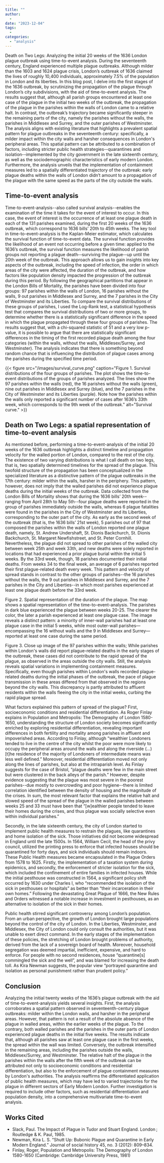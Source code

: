 ```yaml
---
title: ""
author:
  - 
date: "2023-12-04"
tags:
  - 
categories:
  - "analysis"
---
```


Death on Two Legs: Analyzing the initial 20 weeks of the 1636 London plague outbreak using time-to-event analysis. 
During the seventeenth century, England experienced multiple plague outbreaks. Although milder than the 1603 and 1624 plague crisis, London’s outbreak of 1636 claimed the lives of roughly 10,400 individuals, approximately 7.5% of the population in London and its liberties. In this blog post, I delve into the first stages of the 1636 outbreak, by scrutinizing the propagation of the plague through London’s city subdivisions, with the aid of time-to-event analysis. The results suggest that, although all parish groups encountered at least one case of the plague in the initial two weeks of the outbreak, the propagation of the plague in the parishes within the walls of London came to a relative halt. In contrast, the outbreak’s trajectory became significantly steeper in the remaining parts of the city, namely the parishes without the walls, the parishes in Middlesex and Surrey, and the outer parishes of Westminster. The analysis aligns with existing literature that highlights a prevalent spatial pattern for plague outbreaks in the seventeenth century: specifically, a milder impact within the city walls and harsher consequences in London's peripheral areas. This spatial pattern can be attributed to a combination of factors, including stricter public health strategies--quarantines and isolation--implemented by the city government in the late sixteenth century, as well as the sociodemographic characteristics of early modern London. Furthermore, the analysis unveils that the implementation of containment measures led to a spatially differentiated trajectory of the outbreak: early plague deaths within the walls of London didn’t amount to a propagation of the plague with the same speed as the parts of the city outside the walls. 

## Time-to-event analysis

Time-to-event-analysis--also called survival analysis--enables the examination of the time it takes for the event of interest to occur.  In this case, the event of interest is the occurrence of at least one plague death in each of the 131 parishes examined, during the first 20 weeks of the 1636 outbreak, which correspond to 1636 bills’ 20th to 45th weeks. The key tool in time-to-event-analysis is the Kaplan-Meier estimator, which calculates the survival function of time-to-event data. The survival function provides the likelihood of an event not occurring before a given time: applied to the 1636’s outbreak, the survival function measures the likelihood of parish groups not reporting a plague death--surviving the plague--up until the 20th week of the outbreak. This approach allows us to gain insights into key aspects of the outbreak, including the speed of infection, the order in which areas of the city were affected, the duration of the outbreak, and how factors like population density impacted the progression of the outbreak during this period.
By following the geographical partitions that appear in the London Bills of Mortality, the parishes have been divided into four groups: 97 parishes within the walls of London, 16 parishes without the walls, 9 out parishes in Middlesex and Surrey, and the 7 parishes in the City of Westminster and its Liberties. To compare the survival distributions of these groups of parishes, I used the Log-Rank test, a statistical hypothesis test that compares the survival distributions of two or more groups, to determine whether there is a statistically significant difference in the speed in which the plague propagated through these four groups of parishes. The results suggest that, with a chi-squared statistic of 51 and a very low p-value, it is possible to argue that there are statistically significant differences in the timing of the first recorded plague death among the four categories (within the walls, without the walls, Middlesex/Surrey, and Westminster). The analysis indicates that there is something beyond random chance that is influencing the distribution of plague cases among the parishes during the specified time period. 

{{< figure src="/images/survival_curve.png" caption="Figure 1.  Survival distributions of the four groups of parishes. The plot shows the time-to-event distributions of the groups of parishes analyzed. The lines show the 97 parishes within the walls (red), the 16 parishes without the walls (green), nine out parishes in Middlesex and Surrey (blue), and the 7 parishes in the City of Westminster and its Liberties (purple). Note how the parishes within the walls only reported a significant number of cases after 1636’s 33th week, which corresponds to the 9th week of the outbreak." alt="Survival curve." >}}

## Death on Two Legs: a spatial representation of time-to-event analysis

As mentioned before, performing a time-to-event-analysis of the initial 20 weeks of the 1636 outbreak highlights a distinct timeline and propagation velocity for the walled portion of London, compared to the rest of the city. The existence of two varying distributions is what I call death on two legs, that is, two spatially determined timelines for the spread of the plague. This twofold structure of the propagation has been conceptualized in the specialized literature as a distinctive pattern of the plague outbreaks in the 17th century: milder within the walls, harsher in the periphery.
This pattern, however, does not imply that the walled parishes did not experience plague deaths during the initial weeks of the outbreak. Data collected from the London Bills of Mortality shows that during the 1636 bills’ 20th week--ranging from April 28th to May 5th--four plague deaths were reported in the group of parishes immediately outside the walls, whereas 6 plague fatalities were found in the parishes in the City of Westminster and its Liberties, corresponding to the outer part of the city. As early as the second week of the outbreak (that is, the 1636 bills’ 21st week), 5 parishes out of 97 that composed the parishes within the walls of London reported one plague death, namely, St. Andrew Undershaft, St. Dionis Backchurch, St. Dionis Backchurch, St. Margaret Newfishstreet, and St. Peter Cornhill. Nevertheless, the plague did not spread to other parishes of the walled city between week 25th and week 33th, and new deaths were solely reported in locations that had experienced a prior plague burial within the initial 5 weeks. By the 33rd week, though, 18 parishes documented their initial deaths. From weeks 34 to the final week, an average of 6 parishes reported their first plague-related death every week. This pattern and velocity of spread stands in contrast to the other groups of parishes--the 16 parishes without the walls, the 9 out parishes in Middlesex and Surrey, and the 7 parishes in the City and Liberties--in which most parishes experienced at least one plague death before the 33rd week. 

Figure 2. Spatial representation of the duration of the plague. The map shows a spatial representation of the time-to-event-analysis. The parishes in dark blue experienced the plague between weeks 20-25. The clearer the color, the later a parish experienced at least one plague case. The image reveals a distinct pattern: a minority of inner-wall parishes had at least one plague case in the initial 5 weeks, while most outer-wall parishes—encompassing the 16 without walls and the 9 in Middlesex and Surrey—reported at least one case during the same period.

Figure 3. Close up image of the 97 parishes within the walls; While parishes within London's walls did report plague-related deaths in the early stages of the outbreak, these cases did not contribute to the rapid spread of the plague, as observed in the areas outside the city walls. Still, the analysis reveals spatial variations in implementing containment measures. Specifically, even though parishes within London's walls recorded plague-related deaths during the initial phases of the outbreak, the pace of plague transmission in these areas differed from that observed in the regions beyond the city walls. This discrepancy is partly attributed to affluent residents within the walls fleeing the city in the initial weeks, curbing the rapid plague spread.

What factors explained this pattern of spread of the plague? First, socioeconomic conditions and residential differentiation. As Roger Finlay explains in Population and Metropolis: The Demography of London 1580-1650, understanding the structure of London society becomes significantly enriched by exploring residential differentiation, revealing important differences in both fertility and mortality among parishes in affluent and impoverished areas. According to Finlay, although “wealthier Londoners tended to live in the centre of the city whilst the poor were more likely to occupy the peripheral areas around the walls and along the riverside (...) [t]he residence of the majority of Londoners of intermediate means was less well defined.” Moreover, residential differentiation moved not only along the lines of parishes, but also at the intraparish level. As Finlay suggests for the case of Bristol, “plague deaths were few in the main street but were clustered in the back alleys of the parish.” However, despite evidence suggesting that the plague was most severe in the poorest parishes--due mostly to overcrowding and poor hygiene--there is limited correlation identified between the density of housing and the magnitude of the crises. In sum, the most relevant factor that explains the relative halt and slowed speed of the spread of the plague in the walled parishes between weeks 25 and 33 must have been that “[w]ealthier people tended to leave their homes during the crises, and thus plague was socially selective even within individual parishes.”

Secondly, in the late sixteenth century, the city of London started to implement public health measures to restrain the plagues, like quarantines and home isolation of the sick. Those initiatives did not become widespread in England until the late 1500s. In 1564, William Cecil, the head of the privy council, utilized the printing press to enforce that infected houses should be quarantined for forty days, and sick individuals should remain indoors. These Public Health measures became encapsulated in the Plague Orders from 1578 to 1625. Firstly, the implementation of a taxation system during epidemics, and secondly, the enforcement of stricter isolation for the sick, which included the confinement of entire families in infected houses. While the initial pesthouse was constructed in 1564, a significant policy shift occurred by 1630 under Charles I, who “recommended the isolation of the sick in pesthouses or hospitals” as better than “their incarceration in their own homes.” Following the devastating Great Plague of 1666, the New Rules and Orders witnessed a notable increase in investment in pesthouses, as an alternative to isolation of the sick in their homes. 

Public health stirred significant controversy among London’s population. From an urban perspective, the growth of London brought large populations beyond the control of the city of London. In the Liberties, Westminster, and Middlesex, the City of London could only consult the authorities, but it was unable to exert direct command. In the early stages of the implementation of these policies, the stretching of London brought problems of authority, derived from the lack of a sovereign board of health. Moreover, household segregation was deemed impartial, inefficient, expensive, and hard to enforce. For people with no second residences, house “quarantine[s] commingled the sick and the well”, and was blamed for increasing the death toll. As Kira Newman suggests, the popular view “portrayed quarantine and isolation as personal punishment rather than prudent policy.”

## Conclusion

Analyzing the initial twenty weeks of the 1636’s plague outbreak with the aid of time-to-event-analysis yields several insights. First, the analysis corroborates a spatial pattern observed in seventeenth-century plague outbreaks: milder within the London walls, and harsher in the peripheral areas. However, that pattern is not a result of the absolute absence of the plague in walled areas, within the earlier weeks of the plague. To the contrary, both walled parishes and the parishes in the outer parts of London experienced plague deaths in the initial five weeks. The results indicate that, although all parishes saw at least one plague case in the first weeks, the spread within the wall was limited. Conversely, the outbreak intensified in the remaining areas, including the parishes outside the walls, Middlesex/Surrey, and Westminster. The relative halt of the plague in the parishes within the walls after the fifth week of the outbreak can be attributed not only to socioeconomic conditions and residential differentiation, but also to the enforcement of plague containment measures by London's authorities. The analysis reaffirms the differentiated application of public health measures, which may have led to varied trajectories for the plague in different sectors of Early Modern London. Further investigation is required to include other factors, such as residential differentiation and population density, into a comprehensive multivariate time-to-event analysis.

## Works Cited

- Slack, Paul. The Impact of Plague in Tudor and Stuart England. London ; Routledge & K. Paul, 1985.
- Newman, Kira L. S. “Shutt Up: Bubonic Plague and Quarantine in Early Modern England.” Journal of social history 45, no. 3 (2012): 809–834.
- Finlay, Roger, Population and Metropolis: The Demography of London 1580-1650 (Cambridge: Cambridge University Press, 1981)
